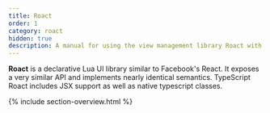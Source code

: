 ```yaml
---
title: Roact
order: 1
category: roact
hidden: true
description: A manual for using the view management library Roact with roblox-ts.
---
```


**Roact** is a declarative Lua UI library similar to Facebook's React. It exposes a very similar API and implements nearly identical semantics. TypeScript Roact includes JSX support as well as native typescript classes.

{% include section-overview.html %}